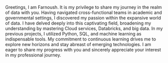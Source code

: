 Greetings, I am Farnoush. It is my privilege to share my journey in the realm of data with you. Having navigated cross-functional teams in academic and governmental settings, I discovered my passion within the expansive world of data. I have delved deeply into this captivating field, broadening my understanding by mastering Cloud services, Databricks, and big data.
In my previous projects, I utilized Python, SQL, and machine learning as indispensable tools. My commitment to continuous learning drives me to explore new horizons and stay abreast of emerging technologies.
I am eager to share my progress with you and sincerely appreciate your interest in my professional journey.
